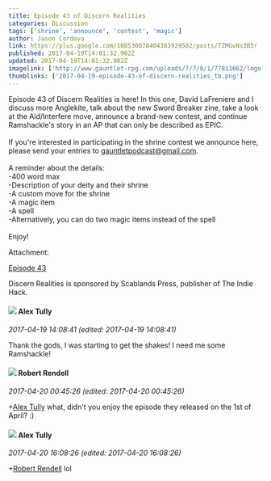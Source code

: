 ```yaml
---
title: Episode 43 of Discern Realities
categories: Discussion
tags: ['shrine', 'announce', 'contest', 'magic']
author: Jason Cordova
link: https://plus.google.com/108530078404383929502/posts/TZMGvNs3B5r
published: 2017-04-19T14:01:32.902Z
updated: 2017-04-19T14:01:32.902Z
imagelink: ['http://www.gauntlet-rpg.com/uploads/7/7/8/1/77811662/logo-dr_20_orig.png']
thumblinks: ['2017-04-19-episode-43-of-discern-realities_tb.png']
---
```


Episode 43 of Discern Realities is here! In this one, David LaFreniere and I discuss more Anglekite, talk about the new Sword Breaker zine, take a look at the Aid/Interfere move, announce a brand-new contest, and continue Ramshackle&#39;s story in an AP that can only be described as EPIC. <br /><br />If you&#39;re interested in participating in the shrine contest we announce here, please send your entries to gauntletpodcast@gmail.com. <br /><br />A reminder about the details:<br />-400 word max<br />-Description of your deity and their shrine<br />-A custom move for the shrine<br />-A magic item <br />-A spell<br />-Alternatively, you can do two magic items instead of the spell<br /><br />Enjoy!


Attachment:

<a href='http://www.gauntlet-rpg.com/discern-realities/episode-43'>Episode 43</a>


Discern Realities is sponsored by Scablands Press, publisher of The Indie Hack.
<div id='comment z13cu32bupzbx3swy04cftcrmuj2tjnxkgw'>
  <h4><img src='{{site.baseurl}}//images/avatars/116877002811113960307_photo.jpg'> Alex Tully</h4>
      <p><cite>2017-04-19 14:08:41 (edited: 2017-04-19 14:08:41)</cite></p>
        <p>Thank the gods, I was starting to get the shakes! I need me some Ramshackle!</p>
</div>
        

<div id='comment z13cu32bupzbx3swy04cftcrmuj2tjnxkgw'>
  <h4><img src='{{site.baseurl}}//images/avatars/109791996665503926061_photo.jpg'> Robert Rendell</h4>
      <p><cite>2017-04-20 00:45:26 (edited: 2017-04-20 00:45:26)</cite></p>
        <p><span class="proflinkWrapper"><span class="proflinkPrefix">+</span><a class="proflink" href="https://plus.google.com/116877002811113960307" oid="116877002811113960307">Alex Tully</a></span> what, didn&#39;t you enjoy the episode they released on the 1st of April? :)</p>
</div>
        

<div id='comment z13cu32bupzbx3swy04cftcrmuj2tjnxkgw'>
  <h4><img src='{{site.baseurl}}//images/avatars/116877002811113960307_photo.jpg'> Alex Tully</h4>
      <p><cite>2017-04-20 16:08:26 (edited: 2017-04-20 16:08:26)</cite></p>
        <p><span class="proflinkWrapper"><span class="proflinkPrefix">+</span><a class="proflink" href="https://plus.google.com/109791996665503926061" oid="109791996665503926061">Robert Rendell</a></span> lol</p>
</div>
        